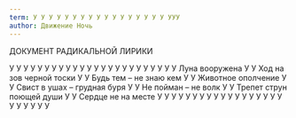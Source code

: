 ```yaml
---
term: У У У У У У У У У У У У У У У У У УУУ
author: Движение Ночь
---
```

ДОКУМЕНТ РАДИКАЛЬНОЙ ЛИРИКИ

У У У У У У У У У У У У У У У У У У У У У 
У                                                                 У
У           Луна вооружена                        У
У           Ход на зов черной тоски          У
У           Будь тем – не знаю кем            У
У           Животное ополчение               У
У           Свист в ушах – грудная буря   У
У           Не пойман – не волк                 У
У           Трепет струн поющей души    У 
У           Сердце не на месте                  У
У                                                                 У
У У У У У У У У У У У У У У У У У У У У У 